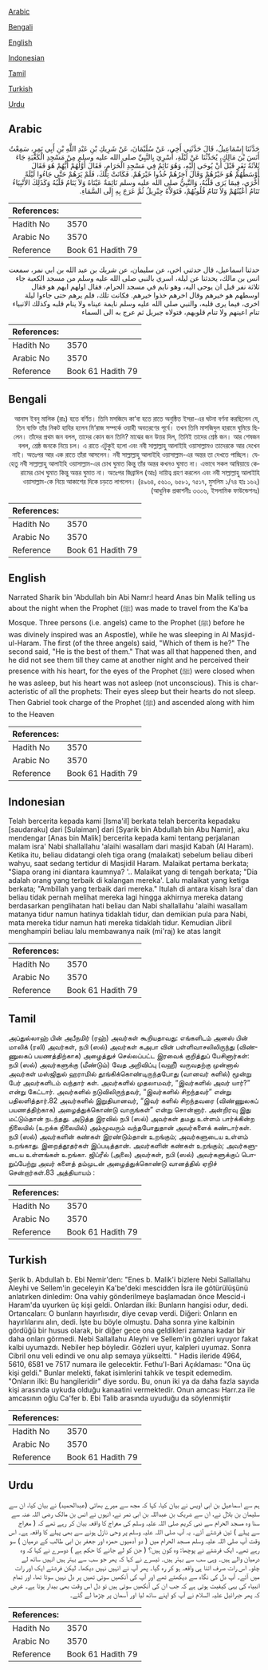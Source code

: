 [Arabic](#arabic)

[Bengali](#bengali)

[English](#english)

[Indonesian](#indonesian)

[Tamil](#tamil)

[Turkish](#turkish)

[Urdu](#urdu)

## Arabic


<div dir="rtl" lang="ar" style={{fontSize:'larger',backgroundColor:'#f8f9fa',padding:20}}>
حَدَّثَنَا إِسْمَاعِيلُ، قَالَ حَدَّثَنِي أَخِي، عَنْ سُلَيْمَانَ، عَنْ شَرِيكِ بْنِ عَبْدِ اللَّهِ بْنِ أَبِي نَمِرٍ، سَمِعْتُ أَنَسَ بْنَ مَالِكٍ، يُحَدِّثُنَا عَنْ لَيْلَةِ، أُسْرِيَ بِالنَّبِيِّ صلى الله عليه وسلم مِنْ مَسْجِدِ الْكَعْبَةِ جَاءَ ثَلاَثَةُ نَفَرٍ قَبْلَ أَنْ يُوحَى إِلَيْهِ، وَهُوَ نَائِمٌ فِي مَسْجِدِ الْحَرَامِ، فَقَالَ أَوَّلُهُمْ أَيُّهُمْ هُوَ فَقَالَ أَوْسَطُهُمْ هُوَ خَيْرُهُمْ وَقَالَ آخِرُهُمْ خُذُوا خَيْرَهُمْ‏.‏ فَكَانَتْ تِلْكَ، فَلَمْ يَرَهُمْ حَتَّى جَاءُوا لَيْلَةً أُخْرَى، فِيمَا يَرَى قَلْبُهُ، وَالنَّبِيُّ صلى الله عليه وسلم نَائِمَةٌ عَيْنَاهُ وَلاَ يَنَامُ قَلْبُهُ وَكَذَلِكَ الأَنْبِيَاءُ تَنَامُ أَعْيُنُهُمْ وَلاَ تَنَامُ قُلُوبُهُمْ، فَتَوَلاَّهُ جِبْرِيلُ ثُمَّ عَرَجَ بِهِ إِلَى السَّمَاءِ‏.‏
</div>
<div style={{backgroundColor:'#f8f9fa',padding:20, marginBottom: 10}}><table> <thead> <tr> <th>References:</th> <th></th> </tr> </thead> <tbody><tr><td>Hadith No</td><td>3570</td></tr><tr><td>Arabic No</td><td>3570</td></tr><tr><td>Reference</td><td>Book 61 Hadith 79</td></tr></tbody></table></div>


<div dir="rtl" lang="ar" style={{fontSize:'larger',backgroundColor:'#f8f9fa',padding:20}}>
حدثنا اسماعيل، قال حدثني اخي، عن سليمان، عن شريك بن عبد الله بن ابي نمر، سمعت انس بن مالك، يحدثنا عن ليلة، اسري بالنبي صلى الله عليه وسلم من مسجد الكعبة جاء ثلاثة نفر قبل ان يوحى اليه، وهو نايم في مسجد الحرام، فقال اولهم ايهم هو فقال اوسطهم هو خيرهم وقال اخرهم خذوا خيرهم. فكانت تلك، فلم يرهم حتى جاءوا ليلة اخرى، فيما يرى قلبه، والنبي صلى الله عليه وسلم نايمة عيناه ولا ينام قلبه وكذلك الانبياء تنام اعينهم ولا تنام قلوبهم، فتولاه جبريل ثم عرج به الى السماء
</div>
<div style={{backgroundColor:'#f8f9fa',padding:20, marginBottom: 10}}><table> <thead> <tr> <th>References:</th> <th></th> </tr> </thead> <tbody><tr><td>Hadith No</td><td>3570</td></tr><tr><td>Arabic No</td><td>3570</td></tr><tr><td>Reference</td><td>Book 61 Hadith 79</td></tr></tbody></table></div>

## Bengali


<div dir="rtl" lang="bn" style={{fontSize:'larger',backgroundColor:'#f8f9fa',padding:20}}>
আনাস ইবনু মালিক (রাঃ) হতে বর্ণিত। তিনি মসজিদে কা‘বা হতে রাতে অনুষ্ঠিত ইসরা-এর ঘটনা বর্ণনা করছিলেন যে, তিন ব্যক্তি তাঁর নিকট হাযির হলেন মি‘রাজ সম্পর্কে ওয়াহী অবতরণের পূর্বে। তখন তিনি মাসজিদুল হারামে ঘুমিয়ে ছিলেন। তাঁদের প্রথম জন বলল, তাদের কোন জন তিনি? মাঝের জন উত্তর দিল, তিনিই তাদের শ্রেষ্ঠ জন। আর শেষজন বলল, শ্রেষ্ঠ জনকে নিয়ে চল। এ রাতে এটুকুই হলো এবং নবী সাল্লাল্লাহু আলাইহি ওয়াসাল্লামও তাদেরকে আর দেখেন নাই। অতঃপর আর এক রাতে তাঁরা আসলেন। নবী সাল্লাল্লাহু আলাইহি ওয়াসাল্লাম-এর অন্তর তা দেখতে পাচ্ছিল। যেহেতু নবী সাল্লাল্লাহু আলাইহি ওয়াসাল্লাম-এর চোখ ঘুমাত কিন্তু তাঁর অন্তর কখনও ঘুমাত না। এভাবে সকল আম্বিয়ায়ে কেরামের চোখ ঘুমাত কিন্তু অন্তর ঘুমাত না। অতঃপর জিব্রাঈল (আঃ) দায়িত্ব গ্রহণ করলেন এবং নবী সাল্লাল্লাহু আলাইহি ওয়াসাল্লাম-কে নিয়ে আকাশের দিকে চড়তে লাগলেন। (৪৯৬৪, ৫৬১০, ৬৫৮১, ৭৫১৭, মুসলিম ১/৭৪ হাঃ ১৬২) (আধুনিক প্রকাশনীঃ ৩৩০৬, ইসলামিক ফাউন্ডেশনঃ)
</div>
<div style={{backgroundColor:'#f8f9fa',padding:20, marginBottom: 10}}><table> <thead> <tr> <th>References:</th> <th></th> </tr> </thead> <tbody><tr><td>Hadith No</td><td>3570</td></tr><tr><td>Arabic No</td><td>3570</td></tr><tr><td>Reference</td><td>Book 61 Hadith 79</td></tr></tbody></table></div>

## English


<div dir="ltr" lang="en" style={{fontSize:'larger',backgroundColor:'#f8f9fa',padding:20}}>
Narrated Sharik bin 'Abdullah bin Abi Namr:I heard Anas bin Malik telling us about the night when the Prophet (ﷺ) was made to travel from the Ka'ba Mosque. Three persons (i.e. angels) came to the Prophet (ﷺ) before he was divinely inspired was an Aspostle), while he was sleeping in Al Masjid-ul-Haram. The first (of the three angels) said, "Which of them is he?" The second said, "He is the best of them." That was all that happened then, and he did not see them till they came at another night and he perceived their presence with his heart, for the eyes of the Prophet (ﷺ) were closed when he was asleep, but his heart was not asleep (not unconscious). This is characteristic of all the prophets: Their eyes sleep but their hearts do not sleep. Then Gabriel took charge of the Prophet (ﷺ) and ascended along with him to the Heaven
</div>
<div style={{backgroundColor:'#f8f9fa',padding:20, marginBottom: 10}}><table> <thead> <tr> <th>References:</th> <th></th> </tr> </thead> <tbody><tr><td>Hadith No</td><td>3570</td></tr><tr><td>Arabic No</td><td>3570</td></tr><tr><td>Reference</td><td>Book 61 Hadith 79</td></tr></tbody></table></div>

## Indonesian


<div dir="ltr" lang="id" style={{fontSize:'larger',backgroundColor:'#f8f9fa',padding:20}}>
Telah bercerita kepada kami [Isma'il] berkata telah bercerita kepadaku [saudaraku] dari [Sulaiman] dari [Syarik bin Abdullah bin Abu Namir], aku mendengar [Anas bin Malik] bercerita kepada kami tentang perjalanan malam isra' Nabi shallallahu 'alaihi wasallam dari masjid Kabah (Al Haram). Ketika itu, beliau didatangi oleh tiga orang (malaikat) sebelum beliau diberi wahyu, saat sedang tertidur di Masjidil Haram. Malaikat pertama berkata; "Siapa orang ini diantara kaumnya? '.. Malaikat yang di tengah berkata; "Dia adalah orang yang terbaik di kalangan mereka'. Lalu malaikat yang ketiga berkata; "Ambillah yang terbaik dari mereka." Itulah di antara kisah Isra' dan beliau tidak pernah melihat mereka lagi hingga akhirnya mereka datang berdasarkan penglihatan hati beliau dan Nabi shallallahu 'alaihi wasallam matanya tidur namun hatinya tidaklah tidur, dan demikian pula para Nabi, mata mereka tidur namun hati mereka tidaklah tidur. Kemudian Jibril menghampiri beliau lalu membawanya naik (mi'raj) ke atas langit
</div>
<div style={{backgroundColor:'#f8f9fa',padding:20, marginBottom: 10}}><table> <thead> <tr> <th>References:</th> <th></th> </tr> </thead> <tbody><tr><td>Hadith No</td><td>3570</td></tr><tr><td>Arabic No</td><td>3570</td></tr><tr><td>Reference</td><td>Book 61 Hadith 79</td></tr></tbody></table></div>

## Tamil


<div dir="ltr" lang="ta" style={{fontSize:'larger',backgroundColor:'#f8f9fa',padding:20}}>
அப்துல்லாஹ் பின் அபீநமிர் (ரஹ்) அவர்கள் கூறியதாவது: எங்களிடம் அனஸ் பின் மாலிக் (ரலி) அவர்கள், நபி (ஸல்) அவர்கள் கஅபா வின் பள்ளிவாசலிலிருந்து (விண்ணுலகப் பயணத்திற்காக) அழைத்துச் செல்லப்பட்ட இரவைக் குறித்துப் பேசினார்கள்: நபி (ஸல்) அவர்களுக்கு (மீண்டும்) வேத அறிவிப்பு (வஹீ) வருவதற்கு முன்னால் அவர்கள் மஸ்ஜிதுல் ஹராமில் தூங்கிக்கொண்டிருந்தபோது (வானவர் களில்) மூன்று பேர் அவர்களிடம் வந்தார் கள். அவர்களில் முதலாமவர், “இவர்களில் அவர் யார்?” என்று கேட்டார். அவர்களில் நடுவிலிருந்தவர், “இவர்களில் சிறந்தவர்” என்று பதிலளித்தார்.82 அவர்களில் இறுதியானவர், “இவர் களில் சிறந்தவரை (விண்ணுலகப் பயணத்திற்காக) அழைத்துக்கொண்டு வாருங்கள்” என்று சொன்னார். அன்றிரவு இது மட்டும்தான் நடந்தது. அடுத்த இரவில் நபி (ஸல்) அவர்கள் தமது உள்ளம் பார்க்கின்ற நிலையில் (உறக்க நிலையில்) அம்மூவரும் வந்தபோதுதான் அவர்களைக் கண்டார்கள். நபி (ஸல்) அவர்களின் கண்கள் இரண்டும்தான் உறங்கும்; அவர்களுடைய உள்ளம் உறங்காது. இறைத்தூதர்கள் இப்படித்தான். அவர்களின் கண்கள் உறங்கும்; அவர்களுடைய உள்ளங்கள் உறங்கா. ஜிப்ரீல் (அலை) அவர்கள், நபி (ஸல்) அவர்களுக்குப் பொறுப்பேற்று அவர் களைத் தம்முடன் அழைத்துக்கொண்டு வானத்தில் ஏறிச் சென்றார்கள்.83 அத்தியாயம் :
</div>
<div style={{backgroundColor:'#f8f9fa',padding:20, marginBottom: 10}}><table> <thead> <tr> <th>References:</th> <th></th> </tr> </thead> <tbody><tr><td>Hadith No</td><td>3570</td></tr><tr><td>Arabic No</td><td>3570</td></tr><tr><td>Reference</td><td>Book 61 Hadith 79</td></tr></tbody></table></div>

## Turkish


<div dir="ltr" lang="tr" style={{fontSize:'larger',backgroundColor:'#f8f9fa',padding:20}}>
Şerik b. Abdullah b. Ebi Nemir'den: "Enes b. Malik'i bizlere Nebi Sallallahu Aleyhi ve Sellem'in geceleyin Ka'be'deki mescidden İsra ile götürülüşünü anlatırken dinledim: Ona vahiy gönderilmeye başlamadan önce Mescid-i Haram'da uyurken üç kişi geldi. Onlardan ilki: Bunların hangisi odur, dedi. Ortancaları: O bunların hayırlısıdır, diye cevap verdi. Diğeri: Onların en hayırlılarını alın, dedi. İşte bu böyle olmuştu. Daha sonra yine kalbinin gördüğü bir husus olarak, bir diğer gece ona geldikleri zamana kadar bir daha onları görmedi. Nebi Sallallahu Aleyhi ve Sellem'in gözleri uyuyor fakat kalbi uyumazdı. Nebiler hep böyledir. Gözleri uyur, kalpleri uyumaz. Sonra Cibril onu veli edindi ve onu alıp semaya yükseltti. " Hadis ileride 4964, 5610, 6581 ve 7517 numara ile gelecektir. Fethu'l-Bari Açıklaması: "Ona üç kişi geldi." Bunlar melekti, fakat isimlerini tahkik ve tespit edemedim. "Onların ilki: Bu hangileridir" diye sordu. Bu, onun iki ya da daha fazla sayıda kişi arasında uykuda olduğu kanaatini vermektedir. Onun amcası Harr.za ile amcasının oğlu Ca'fer b. Ebi Talib arasında uyuduğu da söylenmiştir
</div>
<div style={{backgroundColor:'#f8f9fa',padding:20, marginBottom: 10}}><table> <thead> <tr> <th>References:</th> <th></th> </tr> </thead> <tbody><tr><td>Hadith No</td><td>3570</td></tr><tr><td>Arabic No</td><td>3570</td></tr><tr><td>Reference</td><td>Book 61 Hadith 79</td></tr></tbody></table></div>

## Urdu


<div dir="rtl" lang="ur" style={{fontSize:'larger',backgroundColor:'#f8f9fa',padding:20}}>
ہم سے اسماعیل بن ابی اویس نے بیان کیا، کہا کہ مجھ سے میرے بھائی (عبدالحمید) نے بیان کیا، ان سے سلیمان بن بلال نے، ان سے شریک بن عبداللہ بن ابی نمر نے، انہوں نے انس بن مالک رضی اللہ عنہ سے سنا وہ مسجد الحرام سے نبی کریم صلی اللہ علیہ وسلم کی معراج کا واقعہ بیان کر رہے تھے کہ ( معراج سے پہلے ) تین فرشتے آئے۔ یہ آپ صلی اللہ علیہ وسلم پر وحی نازل ہونے سے بھی پہلے کا واقعہ ہے۔ اس وقت آپ صلی اللہ علیہ وسلم مسجد الحرام میں ( دو آدمیوں حمزہ اور جعفر بن ابی طالب کے درمیان ) سو رہے تھے۔ ایک فرشتے نے پوچھا: وہ کون ہیں؟ ( جن کو لے جانے کا حکم ہے ) دوسرے نے کہا کہ وہ درمیان والے ہیں۔ وہی سب سے بہتر ہیں۔ تیسرے نے کہا کہ پھر جو سب سے بہتر ہیں انہیں ساتھ لے چلو۔ اس رات صرف اتنا ہی واقعہ ہو کر رہ گیا۔ پھر آپ نے انہیں نہیں دیکھا۔ لیکن فرشتے ایک اور رات میں آئے۔ آپ دل کی نگاہ سے دیکھتے تھے اور آپ کی آنکھیں سوتی تھیں پر دل نہیں سوتا تھا، اور تمام انبیاء کی یہی کیفیت ہوتی ہے کہ جب ان کی آنکھیں سوتی ہیں تو دل اس وقت بھی بیدار ہوتا ہے۔ غرض کہ پھر جبرائیل علیہ السلام نے آپ کو اپنے ساتھ لیا اور آسمان پر چڑھا لے گئے۔
</div>
<div style={{backgroundColor:'#f8f9fa',padding:20, marginBottom: 10}}><table> <thead> <tr> <th>References:</th> <th></th> </tr> </thead> <tbody><tr><td>Hadith No</td><td>3570</td></tr><tr><td>Arabic No</td><td>3570</td></tr><tr><td>Reference</td><td>Book 61 Hadith 79</td></tr></tbody></table></div>